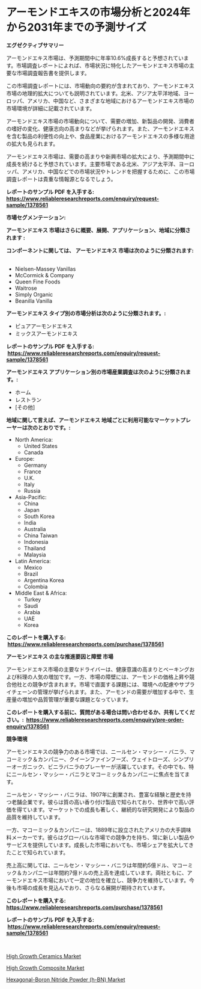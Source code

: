 <p><h1>アーモンドエキスの市場分析と2024年から2031年までの予測サイズ</h1></p><p><strong>エグゼクティブサマリー</strong></p>
<p><p>アーモンドエキス市場は、予測期間中に年率10.6%成長すると予想されています。市場調査レポートによれば、市場状況に特化したアーモンドエキス市場の主要な市場調査報告書を提供します。</p><p>この市場調査レポートには、市場動向の要約が含まれており、アーモンドエキス市場の地理的拡大についても説明されています。北米、アジア太平洋地域、ヨーロッパ、アメリカ、中国など、さまざまな地域におけるアーモンドエキス市場の市場環境が詳細に記載されています。</p><p>アーモンドエキス市場の市場動向について、需要の増加、新製品の開発、消費者の嗜好の変化、健康志向の高まりなどが挙げられます。また、アーモンドエキスを含む製品の利便性の向上や、食品産業におけるアーモンドエキスの多様な用途の拡大も見られます。</p><p>アーモンドエキス市場は、需要の高まりや新興市場の拡大により、予測期間中に成長を続けると予想されています。主要市場である北米、アジア太平洋、ヨーロッパ、アメリカ、中国などでの市場状況やトレンドを把握するために、この市場調査レポートは貴重な情報源となるでしょう。</p></p>
<p><strong>レポートのサンプル PDF を入手する: <a href="https://www.reliableresearchreports.com/enquiry/request-sample/1378561">https://www.reliableresearchreports.com/enquiry/request-sample/1378561</a></strong></p>
<p><strong>市場セグメンテーション:</strong></p>
<p><strong> アーモンドエキス 市場はさらに概要、展開、アプリケーション、地域に分類されます :</strong></p>
<p><strong>コンポーネントに関しては、 アーモンドエキス 市場は次のように分類されます: &nbsp;</strong></p>
<p><ul><li>Nielsen-Massey Vanillas</li><li>McCormick & Company</li><li>Queen Fine Foods</li><li>Waitrose</li><li>Simply Organic</li><li>Beanilla Vanilla</li></ul></p>
<p><strong> アーモンドエキス タイプ別の市場分析は次のように分類されます。:</strong></p>
<p><ul><li>ピュアアーモンドエキス</li><li>ミックスアーモンドエキス</li></ul></p>
<p><strong>レポートのサンプル PDF を入手する: &nbsp;<a href="https://www.reliableresearchreports.com/enquiry/request-sample/1378561">https://www.reliableresearchreports.com/enquiry/request-sample/1378561</a></strong></p>
<p><strong> アーモンドエキス アプリケーション別の市場産業調査は次のように分類されます。:</strong></p>
<p><ul><li>ホーム</li><li>レストラン</li><li>[その他]</li></ul></p>
<p><strong>地域に関して言えば、アーモンドエキス 地域ごとに利用可能なマーケットプレーヤーは次のとおりです。:</strong></p>
<p><ul>
    <li>
        North America:
        <ul>
            <li>United States</li>
            <li>Canada</li>
        </ul>
    </li>
    <li>
        Europe:
        <ul>
            <li>Germany</li>
            <li>France</li>
            <li>U.K.</li>
            <li>Italy</li>
            <li>Russia</li>
        </ul>
    </li>
    <li>
        Asia-Pacific:
        <ul>
            <li>China</li>
            <li>Japan</li>
            <li>South Korea</li>
            <li>India</li>
            <li>Australia</li>
            <li>China Taiwan</li>
            <li>Indonesia</li>
            <li>Thailand</li>
            <li>Malaysia</li>
        </ul>
    </li>
    <li>
        Latin America:
        <ul>
            <li>Mexico</li>
            <li>Brazil</li>
            <li>Argentina Korea</li>
            <li>Colombia</li>
        </ul>
    </li>
    <li>
        Middle East & Africa:
        <ul>
            <li>Turkey</li>
            <li>Saudi</li>
            <li>Arabia</li>
            <li>UAE</li>
            <li>Korea</li>
        </ul>
    </li>
    </ul></p>
<p><strong>このレポートを購入する: &nbsp;<a href="https://www.reliableresearchreports.com/purchase/1378561">https://www.reliableresearchreports.com/purchase/1378561</a></strong></p>
<p><strong>アーモンドエキス の主な推進要因と障壁 市場</strong></p>
<p><p>アーモンドエキス市場の主要なドライバーは、健康意識の高まりとベーキングおよび料理の人気の増加です。一方、市場の障壁には、アーモンドの価格上昇や競合他社との競争が含まれます。市場で直面する課題には、環境への配慮やサプライチェーンの管理が挙げられます。また、アーモンドの需要が増加する中で、生産量の増加や品質管理が重要な課題となっています。</p></p>
<p><strong>このレポートを購入する前に、質問がある場合は問い合わせるか、共有してください。:&nbsp; <a href="https://www.reliableresearchreports.com/enquiry/pre-order-enquiry/1378561">https://www.reliableresearchreports.com/enquiry/pre-order-enquiry/1378561</a></strong></p>
<p><strong>競争環境</strong></p>
<p><p>アーモンドエキスの競争力のある市場では、ニールセン・マッシー・バニラ、マコーミック＆カンパニー、クイーンファインフーズ、ウェイトローズ、シンプリーオーガニック、ビニラバニラのプレーヤーが活躍しています。その中でも、特にニールセン・マッシー・バニラとマコーミック＆カンパニーに焦点を当てます。</p><p>ニールセン・マッシー・バニラは、1907年に創業され、豊富な経験と歴史を持つ老舗企業です。彼らは質の高い香り付け製品で知られており、世界中で高い評価を得ています。マーケットでの成長も著しく、継続的な研究開発により製品の品質を維持しています。</p><p>一方、マコーミック＆カンパニーは、1889年に設立されたアメリカの大手調味料メーカーです。彼らはグローバルな市場での競争力を持ち、常に新しい製品やサービスを提供しています。成長した市場においても、市場シェアを拡大してきたことで知られています。</p><p>売上高に関しては、ニールセン・マッシー・バニラは年間約5億ドル、マコーミック＆カンパニーは年間約7億ドルの売上高を達成しています。両社ともに、アーモンドエキス市場において一定の地位を確立し、競争力を維持しています。今後も市場の成長を見込んでおり、さらなる展開が期待されています。</p></p>
<p><strong>このレポートを購入する: &nbsp; <a href="https://www.reliableresearchreports.com/purchase/1378561">https://www.reliableresearchreports.com/purchase/1378561</a></strong></p>
<p><strong>レポートのサンプル PDF を入手する: &nbsp;<a href="https://www.reliableresearchreports.com/enquiry/request-sample/1378561">https://www.reliableresearchreports.com/enquiry/request-sample/1378561</a></strong><strong></strong></p>
<p>&nbsp;</p>
<p><p><a href="https://github.com/wusalecollins540tpqoz/Market-Research-Report-List-1/blob/main/high-growth-ceramics-market.md">High Growth Ceramics Market</a></p><p><a href="https://github.com/kathiaseamanalvaradovlprc2h/Market-Research-Report-List-1/blob/main/high-growth-composite-market.md">High Growth Composite Market</a></p><p><a href="https://github.com/pjcfca/Market-Research-Report-List-1/blob/main/hexagonal-boron-nitride-powder-h-bn-market.md">Hexagonal-Boron Nitride Powder (h-BN) Market</a></p></p>